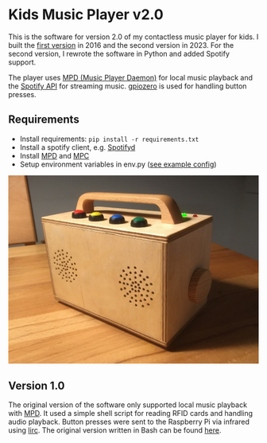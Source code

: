 # Kids Music Player v2.0

This is the software for version 2.0 of my contactless music player for kids. I built the [first version](https://github.com/nacht-falter/kids-music-player/tree/legacy) in 2016 and the second version in 2023. For the second version, I rewrote the software in Python and added Spotify support.

The player uses [MPD (Music Player Daemon)](https://www.musicpd.org/) for local music playback and the [Spotify API](https://developer.spotify.com/documentation/web-api/) for streaming music. [gpiozero](https://gpiozero.readthedocs.io/en/stable/) is used for handling button presses.

## Requirements
- Install requirements: `pip install -r requirements.txt`
- Install a spotify client, e.g. [Spotifyd](https://github.com/Spotifyd/spotifyd)
- Install [MPD](https://www.musicpd.org/) and [MPC](https://www.musicpd.org/clients/mpc/)
- Setup environment variables in env.py ([see example config](https://github.com/nacht-falter/kids-music-player/blob/main/example_env.py))

![Kids Music Player v2.0](musicplayer.jpg)

## Version 1.0

The original version of the software only supported local music playback with [MPD](https://www.musicpd.org/). It used a simple shell script for reading RFID cards and handling audio playback. Button presses were sent to the Raspberry Pi via infrared using [lirc](https://lirc.org). The original version written in Bash can be found [here](https://github.com/nacht-falter/kids-music-player/tree/legacy).
